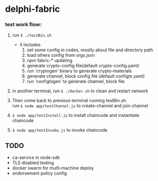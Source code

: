 # delphi-fabric

### test work flow:

1. run `$ ./testBin.sh`
    - it includes
        1. set some config in codes, mostly about file and directory path
        2. load others config from orgs.json
        3. npm fabric-* updating
        4. generate crypto-config file(default crypto-config.yaml)
        5. run 'cryptogen' binary to generate crypto-materials
        6. generate channel, block config file (default configtx.yaml)
        7. run 'configtxgen' to generate channel, block file

2. in another terminal, run `$ ./docker.sh` to clean and restart network      
 
    
3. Then come back to previous terminal running testBin.sh   
  run `$ node app/testChannel.js`
  to create-channel and join-channel 
4. `$ node app/testInstall.js` to install chaincode and instantiate chaincode
5. `$ node app/testInvoke.js` to invoke chaincode


## TODO
- ca-service in node-sdk
- TLS disabled testing
- docker swarm for multi-machine deploy
- endorsement policy config

